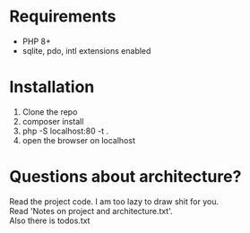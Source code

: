 # Requirements
- PHP 8+
- sqlite, pdo, intl extensions enabled

# Installation
1. Clone the repo
2. composer install
3. php -S localhost:80 -t .
4. open the browser on localhost

# Questions about architecture?
Read the project code. I am too lazy to draw shit for you.    
Read 'Notes on project and architecture.txt'.  
Also there is todos.txt  